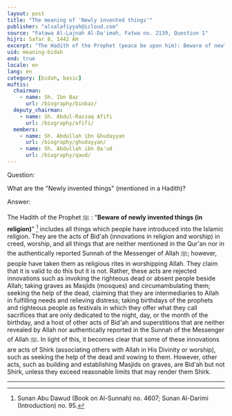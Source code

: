 ```yaml
---
layout: post
title: "The meaning of 'Newly invented things'"
publisher: "alsalafiyyah@icloud.com"
source: "Fatawa Al-Lajnah Al-Da'imah, Fatwa no. 2139, Question 1"
hijri: Safar 8, 1442 AH
excerpt: "The Hadith of the Prophet (peace be upon him): Beware of newly invented things (in religion) includes all things which people have introduced into the Islamic religion."
uid: meaning-bidah
end: true
locale: en
lang: en
category: [bidah, basic]
muftis:
  chairman: 
    - name: Sh. Ibn Baz
      url: /biography/binbaz/
  deputy_chairman:
    - name: Sh. Abdul-Razzaq Afifi
      url: /biography/afifi/
  members: 
    - name: Sh. Abdullah ibn Ghudayyan
      url: /biography/ghudayyan/
    - name: Sh. Abdullah ibn Qa'ud
      url: /biography/qaud/
---
```


Question:

What are the "Newly invented things" (mentioned in a Hadith)?
 
Answer:

The Hadith of the Prophet ﷺ : "**Beware of newly invented things (in religion)**" [^1] includes all things which people have introduced into the Islamic religion. They are the acts of Bid'ah (innovations in religion and worship) in creed, worship, and all things that are neither mentioned in the Qur'an nor in the authentically reported Sunnah of the Messenger of Allah ﷺ; however, people have taken them as religious rites in worshipping Allah. They claim that it is valid to do this but it is not. Rather, these acts are rejected innovations such as invoking the righteous dead or absent people beside Allah; taking graves as Masjids (mosques) and circumambulating them; seeking the help of the dead, claiming that they are intermediaries to Allah in fulfilling needs and relieving distress; taking birthdays of the prophets and righteous people as festivals in which they offer what they call sacrifices that are only dedicated to the night, day, or the month of the birthday, and a host of other acts of Bid'ah and superstitions that are neither revealed by Allah nor authentically reported in the Sunnah of the Messenger of Allah ﷺ. In light of this, it becomes clear that some of these innovations are acts of Shirk (associating others with Allah in His Divinity or worship), such as seeking the help of the dead and vowing to them. However, other acts, such as building and establishing Masjids on graves, are Bid'ah but not Shirk, unless they exceed reasonable limits that may render them Shirk.

---

[^1]: Sunan Abu Dawud (Book on Al-Sunnah) no. 4607; Sunan Al-Darimi (Introduction) no. 95.
